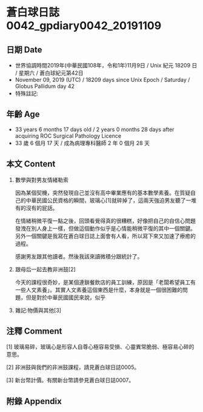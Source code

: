# 蒼白球日誌0042_gpdiary0042_20191109 #

## 日期 Date ##

* 世界協調時間2019年(中華民國108年，令和1年)11月9日 / Unix 紀元 18209 日 / 星期六 / 蒼白球紀元第42日
* November 09, 2019 (UTC) / 18209 days since Unix Epoch / Saturday / Globus Pallidum day 42
* 特殊註記:

## 年齡 Age ##

* 33 years 6 months 17 days old / 2 years 0 months 28 days after acquiring ROC Surgical Pathology Licence
* 33 歲 6 個月 17 天 / 成為病理專科醫師 2 年 0 個月 28 天

## 本文 Content ##

1. 數學與對男友情緒勒索

    因為某個契機，突然發現自己並沒有高中畢業應有的基本數學素養。在質疑自己的中華民國公民資格的瞬間，玻璃心[1]就碎掉了，這兩天強迫男友聽了一堆有的沒有的屁話。

    在情緒稍微平復一點之後，回頭看覺得真的很糟糕，好像把自己的自信心問題發洩在別人身上一樣，但做這個動作似乎是心情能稍微平復的其中一個關鍵。另外一個關鍵是我寫在蒼白球日誌上面會有人看，所以寫下來又加速了療癒的過程。

    感謝男友跟其他讀者。然後我該來讀微積分跟統計了。

2. 跟母后一起去教非洲鼓[2]

    今天的課程很奇妙，是某個連鎖餐飲店的員工訓練，原因是「老闆希望員工有一些人文素養」。其實人文素養這個東西是什麼，本身就是一個很困難的問題，但是對於中華民國國民來說，似乎

2. 雜記:物價與其他[3]

    

## 注釋 Comment ##

[1] 玻璃易碎，玻璃心是形容人自尊心極容易受損、心靈異常脆弱、極容易心碎的意思。

[2] 非洲鼓與我們的非洲鼓課程，請見蒼白球日誌0005。

[3] 新台幣計價。有關新台幣請參見蒼白球日誌0007。



## 附錄 Appendix ##

